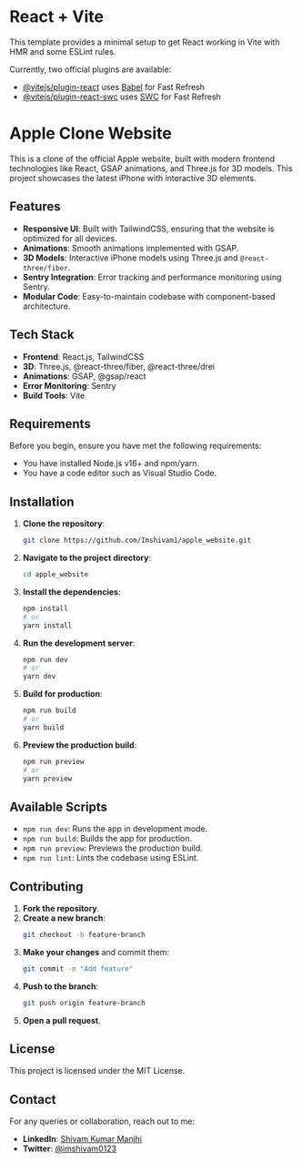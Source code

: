 # React + Vite

This template provides a minimal setup to get React working in Vite with HMR and some ESLint rules.

Currently, two official plugins are available:

- [@vitejs/plugin-react](https://github.com/vitejs/vite-plugin-react/blob/main/packages/plugin-react/README.md) uses [Babel](https://babeljs.io/) for Fast Refresh
- [@vitejs/plugin-react-swc](https://github.com/vitejs/vite-plugin-react-swc) uses [SWC](https://swc.rs/) for Fast Refresh

# Apple Clone Website

This is a clone of the official Apple website, built with modern frontend technologies like React, GSAP animations, and Three.js for 3D models. This project showcases the latest iPhone with interactive 3D elements.

## Features

- **Responsive UI**: Built with TailwindCSS, ensuring that the website is optimized for all devices.
- **Animations**: Smooth animations implemented with GSAP.
- **3D Models**: Interactive iPhone models using Three.js and `@react-three/fiber`.
- **Sentry Integration**: Error tracking and performance monitoring using Sentry.
- **Modular Code**: Easy-to-maintain codebase with component-based architecture.

## Tech Stack

- **Frontend**: React.js, TailwindCSS
- **3D**: Three.js, @react-three/fiber, @react-three/drei
- **Animations**: GSAP, @gsap/react
- **Error Monitoring**: Sentry
- **Build Tools**: Vite

## Requirements

Before you begin, ensure you have met the following requirements:

- You have installed Node.js v16+ and npm/yarn.
- You have a code editor such as Visual Studio Code.

## Installation

1. **Clone the repository**:
    ```bash
    git clone https://github.com/Imshivam1/apple_website.git
    ```

2. **Navigate to the project directory**:
    ```bash
    cd apple_website
    ```

3. **Install the dependencies**:
    ```bash
    npm install
    # or
    yarn install
    ```

4. **Run the development server**:
    ```bash
    npm run dev
    # or
    yarn dev
    ```

5. **Build for production**:
    ```bash
    npm run build
    # or
    yarn build
    ```

6. **Preview the production build**:
    ```bash
    npm run preview
    # or
    yarn preview
    ```

## Available Scripts

- `npm run dev`: Runs the app in development mode.
- `npm run build`: Builds the app for production.
- `npm run preview`: Previews the production build.
- `npm run lint`: Lints the codebase using ESLint.

## Contributing

1. **Fork the repository**.
2. **Create a new branch**:
    ```bash
    git checkout -b feature-branch
    ```
3. **Make your changes** and commit them:
    ```bash
    git commit -m "Add feature"
    ```
4. **Push to the branch**:
    ```bash
    git push origin feature-branch
    ```
5. **Open a pull request**.

## License

This project is licensed under the MIT License.

## Contact

For any queries or collaboration, reach out to me:

- **LinkedIn**: [Shivam Kumar Manjhi](https://www.linkedin.com/in/imshivam1/)
- **Twitter**: [@imshivam0123](https://twitter.com/imshivam0123)
